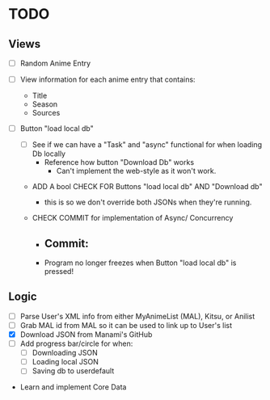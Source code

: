 #  TODO


## Views
- [ ] Random Anime Entry

- [ ] View information for each anime entry that contains:
    - Title
    - Season
    - Sources

- [ ] Button "load local db"
    - [ ] See if we can have a "Task" and "async" functional for when loading Db locally
        - Reference how button "Download Db" works
            - Can't implement the web-style as it won't work.
    - ADD A bool CHECK FOR Buttons "load local db" AND "Download db"
        - this is so we don't override both JSONs when they're running.

    - CHECK COMMIT for implementation of Async/ Concurrency
        - Commit:
            -
        - Program no longer freezes when Button "load local db" is pressed!

## Logic
- [ ] Parse User's XML info from either MyAnimeList (MAL), Kitsu, or Anilist
- [ ] Grab MAL id from MAL so it can be used to link up to User's list
- [x] Download JSON from Manami's GitHub
- [ ] Add progress bar/circle for when:
    - [ ] Downloading JSON
    - [ ] Loading local JSON
    - [ ] Saving db to userdefault
- Learn and implement Core Data
